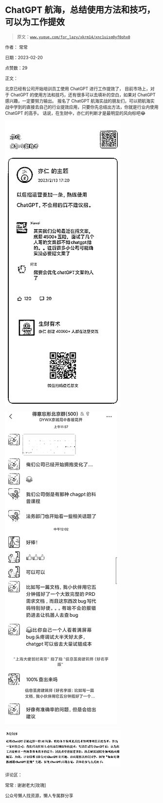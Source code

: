 # ChatGPT 航海，总结使用方法和技巧，可以为工作提效

> 原文：[`www.yuque.com/for_lazy/xkrm14/xnc1uisq0yf0ohx0`](https://www.yuque.com/for_lazy/xkrm14/xnc1uisq0yf0ohx0)

作者： 常常

日期：2023-02-20

点赞数：29

正文：

北京已经有公司开始培训员工使用 ChatGPT 进行工作提效了， 目前市场上，对于 ChatGPT 的使用方法和技巧，还有很多可以去填补的空白，如果对 ChatGPT 感兴趣，一定要努力输出。 报名了 ChatGPT 航海实战的朋友们，可以把航海实战中学到的直接去自己的行业提效应用，只要你先总结出方法，你就是行业内使用 ChatGPT 的高手。 话说，在生财中，亦仁的判断才是最明显的风向标吧😂

![](img/f74ec69a6e41862b945c9e40ddc207d9.png)  

![](img/cefd6e2fe0f9664971bc044b97892a98.png)  

![](img/989fa725f6647d2ef719482d140a513c.png)  

评论区：

常常 : 谢谢老大[玫瑰]

公众号懒人找资源，懒人专属群分享

